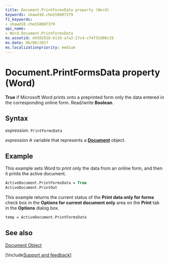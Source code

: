 ```yaml
---
title: Document.PrintFormsData property (Word)
keywords: vbawd10.chm158007379
f1_keywords:
- vbawd10.chm158007379
api_name:
- Word.Document.PrintFormsData
ms.assetid: d4582018-b119-a7a3-27c4-cf4f35d00c19
ms.date: 06/08/2017
ms.localizationpriority: medium
---
```



# Document.PrintFormsData property (Word)

 **True** if Microsoft Word prints onto a preprinted form only the data entered in the corresponding online form. Read/write **Boolean**.


## Syntax

_expression_. `PrintFormsData`

_expression_ A variable that represents a **[Document](Word.Document.md)** object.


## Example

This example sets Word to print only the data from an online form, and then it prints the active document.


```vb
ActiveDocument.PrintFormsData = True 
ActiveDocument.PrintOut
```

This example returns the current status of the **Print data only for forms** check box in the **Options for current document only** area on the **Print** tab in the **Options** dialog box.




```vb
temp = ActiveDocument.PrintFormsData
```


## See also


[Document Object](Word.Document.md)

[!include[Support and feedback](~/includes/feedback-boilerplate.md)]